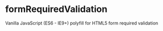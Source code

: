 # formRequiredValidation
Vanilla JavaScript (ES6 - IE9+) polyfill for HTML5 form required validation
